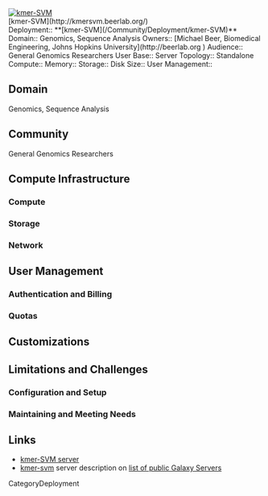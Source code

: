 <div class='center'>
<a href='http://kmersvm.beerlab.org/'><img src='/PublicGalaxyServers/kmer-SVM.png' alt='kmer-SVM'  /></a>
</div>

<div class="title">[kmer-SVM](http://kmersvm.beerlab.org/)</div>



<div class='deploymentbox'>
 Deployment:: **[kmer-SVM](/Community/Deployment/kmer-SVM)**
 Domain:: Genomics, Sequence Analysis
 Owners:: [Michael Beer, Biomedical Engineering, Johns Hopkins University](http://beerlab.org )
 Audience:: General Genomics Researchers  
 User Base:: 
 Server Topology:: Standalone
 Compute::
 Memory::
 Storage::
 Disk Size::
 User Management::
</div>


## Domain

Genomics, Sequence Analysis

## Community

General Genomics Researchers

## Compute Infrastructure

### Compute

### Storage

### Network

## User Management

### Authentication and Billing

### Quotas

## Customizations

## Limitations and Challenges

### Configuration and Setup

### Maintaining and Meeting Needs

## Links

* [kmer-SVM server](http://kmersvm.beerlab.org/)
* [kmer-svm](/PublicGalaxyServers/#kmer-svm) server description on [list of public Galaxy Servers](/PublicGalaxyServers)

CategoryDeployment
